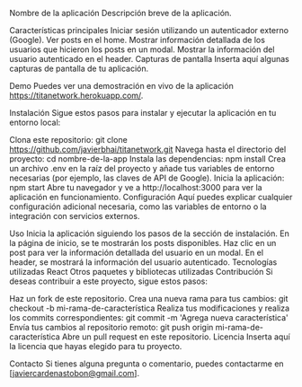 Nombre de la aplicación
Descripción breve de la aplicación.

Características principales
Iniciar sesión utilizando un autenticador externo (Google).
Ver posts en el home.
Mostrar información detallada de los usuarios que hicieron los posts en un modal.
Mostrar la información del usuario autenticado en el header.
Capturas de pantalla
Inserta aquí algunas capturas de pantalla de tu aplicación.

Demo
Puedes ver una demostración en vivo de la aplicación https://titanetwork.herokuapp.com/.

Instalación
Sigue estos pasos para instalar y ejecutar la aplicación en tu entorno local:

Clona este repositorio: git clone https://github.com/javierbhai/titanetwork.git
Navega hasta el directorio del proyecto: cd nombre-de-la-app
Instala las dependencias: npm install
Crea un archivo .env en la raíz del proyecto y añade tus variables de entorno necesarias (por ejemplo, las claves de API de Google).
Inicia la aplicación: npm start
Abre tu navegador y ve a http://localhost:3000 para ver la aplicación en funcionamiento.
Configuración
Aquí puedes explicar cualquier configuración adicional necesaria, como las variables de entorno o la integración con servicios externos.

Uso
Inicia la aplicación siguiendo los pasos de la sección de instalación.
En la página de inicio, se te mostrarán los posts disponibles.
Haz clic en un post para ver la información detallada del usuario en un modal.
En el header, se mostrará la información del usuario autenticado.
Tecnologías utilizadas
React
Otros paquetes y bibliotecas utilizadas
Contribución
Si deseas contribuir a este proyecto, sigue estos pasos:

Haz un fork de este repositorio.
Crea una nueva rama para tus cambios: git checkout -b mi-rama-de-característica
Realiza tus modificaciones y realiza los commits correspondientes: git commit -m 'Agrega nueva característica'
Envía tus cambios al repositorio remoto: git push origin mi-rama-de-característica
Abre un pull request en este repositorio.
Licencia
Inserta aquí la licencia que hayas elegido para tu proyecto.

Contacto
Si tienes alguna pregunta o comentario, puedes contactarme en [javiercardenastobon@gmail.com].